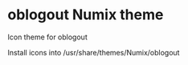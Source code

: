 # oblogout Numix theme

Icon theme for oblogout

Install icons into /usr/share/themes/Numix/oblogout
